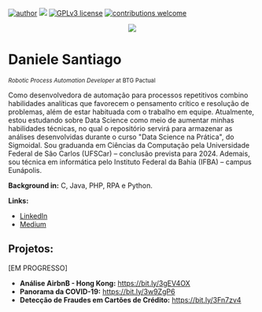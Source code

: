[![author](https://img.shields.io/badge/author-dani-red.svg)](https://www.linkedin.com/in/daniele-santiago/) [![](https://img.shields.io/badge/python-3.7+-blue.svg)](https://www.python.org/downloads/release/python-365/) [![GPLv3 license](https://img.shields.io/badge/License-GPLv3-blue.svg)](http://perso.crans.org/besson/LICENSE.html) [![contributions welcome](https://img.shields.io/badge/contributions-welcome-brightgreen.svg?style=flat)](https://github.com/danielesantiago/Data-Science)

<p align="center">
  <img src="https://github.com/carlosfab/template_portfolio/raw/master/banner.png" >
</p>

# Daniele Santiago
<sub>*Robotic Process Automation Developer* at BTG Pactual</sub>

Como desenvolvedora de automação para processos repetitivos combino habilidades analíticas que favorecem o pensamento crítico e resolução de problemas, além de estar habituada com o trabalho em equipe. Atualmente, estou estudando sobre Data Science como meio de aumentar minhas habilidades técnicas, no qual o repositório servirá para armazenar as análises desenvolvidas durante o curso "Data Science na Prática", do Sigmoidal.
Sou graduanda em Ciências da Computação pela Universidade Federal de São Carlos (UFSCar) – conclusão prevista para 2024. Ademais, sou técnica em informática pelo Instituto Federal da Bahia (IFBA) – campus Eunápolis.

**Background in:** C, Java, PHP, RPA e Python.

**Links:**
* [LinkedIn](https://www.linkedin.com/in/daniele-santiago/)
* [Medium](https://medium.com/@daniele.santiago)


## Projetos:
[EM PROGRESSO]

* **Análise AirbnB - Hong Kong:** https://bit.ly/3gEV4OX
* **Panorama da COVID-19:** https://bit.ly/3w9ZgP6
* **Detecção de Fraudes em Cartões de Crédito:** https://bit.ly/3Fn7zv4




